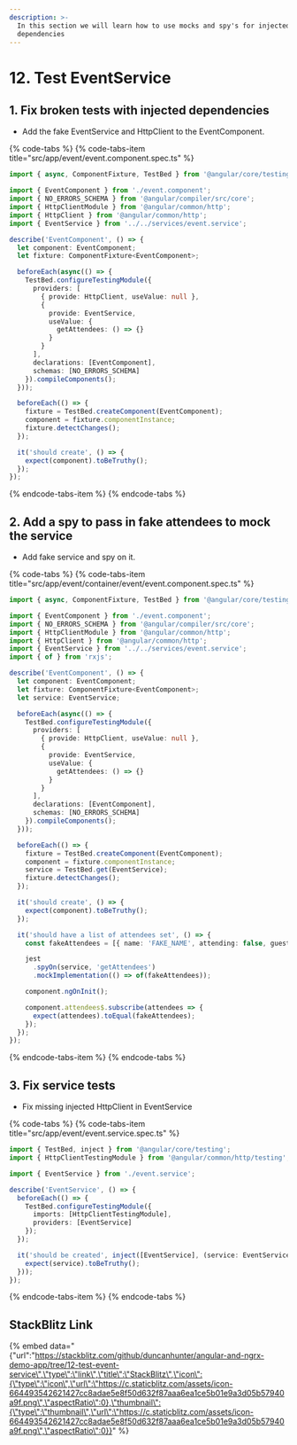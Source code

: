 ```yaml
---
description: >-
  In this section we will learn how to use mocks and spy's for injected
  dependencies
---
```


# 12. Test EventService

## 1. Fix broken tests with injected dependencies

* Add the fake EventService and HttpClient to the EventComponent.

{% code-tabs %}
{% code-tabs-item title="src/app/event/event.component.spec.ts" %}
```typescript
import { async, ComponentFixture, TestBed } from '@angular/core/testing';

import { EventComponent } from './event.component';
import { NO_ERRORS_SCHEMA } from '@angular/compiler/src/core';
import { HttpClientModule } from '@angular/common/http';
import { HttpClient } from '@angular/common/http';
import { EventService } from '../../services/event.service';

describe('EventComponent', () => {
  let component: EventComponent;
  let fixture: ComponentFixture<EventComponent>;

  beforeEach(async(() => {
    TestBed.configureTestingModule({
      providers: [
        { provide: HttpClient, useValue: null },
        {
          provide: EventService,
          useValue: {
            getAttendees: () => {}
          }
        }
      ],
      declarations: [EventComponent],
      schemas: [NO_ERRORS_SCHEMA]
    }).compileComponents();
  }));

  beforeEach(() => {
    fixture = TestBed.createComponent(EventComponent);
    component = fixture.componentInstance;
    fixture.detectChanges();
  });

  it('should create', () => {
    expect(component).toBeTruthy();
  });
});

```
{% endcode-tabs-item %}
{% endcode-tabs %}

## 2. Add a spy to pass in fake  attendees to mock the service

* Add fake service and spy on it.

{% code-tabs %}
{% code-tabs-item title="src/app/event/container/event/event.component.spec.ts" %}
```typescript
import { async, ComponentFixture, TestBed } from '@angular/core/testing';

import { EventComponent } from './event.component';
import { NO_ERRORS_SCHEMA } from '@angular/compiler/src/core';
import { HttpClientModule } from '@angular/common/http';
import { HttpClient } from '@angular/common/http';
import { EventService } from '../../services/event.service';
import { of } from 'rxjs';

describe('EventComponent', () => {
  let component: EventComponent;
  let fixture: ComponentFixture<EventComponent>;
  let service: EventService;

  beforeEach(async(() => {
    TestBed.configureTestingModule({
      providers: [
        { provide: HttpClient, useValue: null },
        {
          provide: EventService,
          useValue: {
            getAttendees: () => {}
          }
        }
      ],
      declarations: [EventComponent],
      schemas: [NO_ERRORS_SCHEMA]
    }).compileComponents();
  }));

  beforeEach(() => {
    fixture = TestBed.createComponent(EventComponent);
    component = fixture.componentInstance;
    service = TestBed.get(EventService);
    fixture.detectChanges();
  });

  it('should create', () => {
    expect(component).toBeTruthy();
  });

  it('should have a list of attendees set', () => {
    const fakeAttendees = [{ name: 'FAKE_NAME', attending: false, guests: 0 }];

    jest
      .spyOn(service, 'getAttendees')
      .mockImplementation(() => of(fakeAttendees));

    component.ngOnInit();

    component.attendees$.subscribe(attendees => {
      expect(attendees).toEqual(fakeAttendees);
    });
  });
});

```
{% endcode-tabs-item %}
{% endcode-tabs %}

## 3. Fix service tests

* Fix missing injected HttpClient in EventService

{% code-tabs %}
{% code-tabs-item title="src/app/event/event.service.spec.ts" %}
```typescript
import { TestBed, inject } from '@angular/core/testing';
import { HttpClientTestingModule } from '@angular/common/http/testing';

import { EventService } from './event.service';

describe('EventService', () => {
  beforeEach(() => {
    TestBed.configureTestingModule({
      imports: [HttpClientTestingModule],
      providers: [EventService]
    });
  });

  it('should be created', inject([EventService], (service: EventService) => {
    expect(service).toBeTruthy();
  }));
});


```
{% endcode-tabs-item %}
{% endcode-tabs %}

## StackBlitz Link

{% embed data="{\"url\":\"https://stackblitz.com/github/duncanhunter/angular-and-ngrx-demo-app/tree/12-test-event-service\",\"type\":\"link\",\"title\":\"StackBlitz\",\"icon\":{\"type\":\"icon\",\"url\":\"https://c.staticblitz.com/assets/icon-664493542621427cc8adae5e8f50d632f87aaa6ea1ce5b01e9a3d05b57940a9f.png\",\"aspectRatio\":0},\"thumbnail\":{\"type\":\"thumbnail\",\"url\":\"https://c.staticblitz.com/assets/icon-664493542621427cc8adae5e8f50d632f87aaa6ea1ce5b01e9a3d05b57940a9f.png\",\"aspectRatio\":0}}" %}

